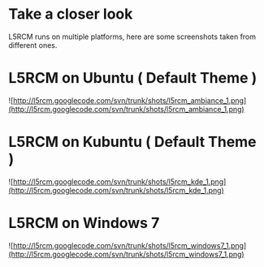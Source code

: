 # Take a closer look #

L5RCM runs on multiple platforms, here are some screenshots
taken from different ones.

# L5RCM on Ubuntu ( Default Theme ) #

![http://l5rcm.googlecode.com/svn/trunk/shots/l5rcm_ambiance_1.png](http://l5rcm.googlecode.com/svn/trunk/shots/l5rcm_ambiance_1.png)

# L5RCM on Kubuntu ( Default Theme ) #

![http://l5rcm.googlecode.com/svn/trunk/shots/l5rcm_kde_1.png](http://l5rcm.googlecode.com/svn/trunk/shots/l5rcm_kde_1.png)

# L5RCM on Windows 7 #

![http://l5rcm.googlecode.com/svn/trunk/shots/l5rcm_windows7_1.png](http://l5rcm.googlecode.com/svn/trunk/shots/l5rcm_windows7_1.png)